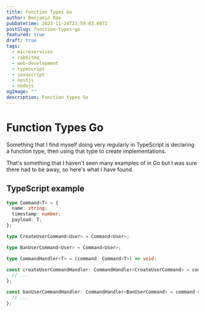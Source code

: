 ```yaml
---
title: Function Types Go
author: Benjamin Rae
pubDatetime: 2023-11-24T23:59:03.607Z
postSlug: function-types-go
featured: true
draft: true
tags:
  - microservices
  - rabbitmq
  - web-development
  - typescript
  - javascript
  - nestjs
  - nodejs
ogImage: ""
description: Function types Go
---
```


# Function Types Go

Something that I find myself doing very regularly in TypeScript is declaring a function type, then using that type to create implementations.

That's something that I haven't seen many examples of in Go but I was sure there had to be away, so here's what I have found.

## TypeScript example

```ts
type Command<T> = {
  name: string;
  timestamp: number;
  payload: T;
};

type CreateUserCommand<User> = Command<User>;

type BanUserCommand<User> = Command<User>;

type CommandHandler<T> = (command: Command<T>) => void;

const createUserCommandHandler: CommandHandler<CreateUserCommand> = command => {
  // ...
};

const banUserCommandHandler: CommandHandler<BanUserCommand> = command => {
  // ...
};
```
